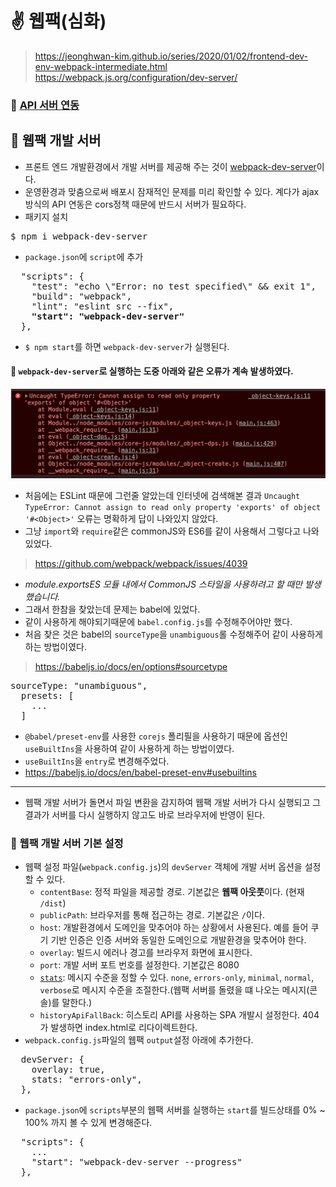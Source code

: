 # ✌ 웹팩(심화)
> https://jeonghwan-kim.github.io/series/2020/01/02/frontend-dev-env-webpack-intermediate.html
> https://webpack.js.org/configuration/dev-server/
### 🔸 [API 서버 연동](https://github.com/saseungmin/Webpack-Babel-Lint-tutorial/blob/master/webpack-study/API%EC%84%9C%EB%B2%84%EC%97%B0%EB%8F%99.md)

## 🌈 웹팩 개발 서버
- 프론트 엔드 개발환경에서 개발 서버를 제공해 주는 것이  [webpack-dev-server](https://webpack.js.org/configuration/dev-server/)이다.
- 운영환경과 맞춤으로써 배포시 잠재적인 문제를 미리 확인할 수 있다. 계다가 ajax 방식의 API 연동은 cors정책 때문에 반드시 서버가 필요하다.
- 패키지 설치
<pre>
$ npm i webpack-dev-server
</pre>
- `package.json`에 `script`에 추가
<pre>
  "scripts": {
    "test": "echo \"Error: no test specified\" && exit 1",
    "build": "webpack",
    "lint": "eslint src --fix",
    <b>"start": "webpack-dev-server"</b>
  },
</pre>
- `$ npm start`를 하면 `webpack-dev-server`가 실행된다.

#### 📌 `webpack-dev-server`로 실행하는 도중 아래와 같은 오류가 계속 발생하였다.

![gg](./img/24.PNG)

- 처음에는 ESLint 때문에 그런줄 알았는데 인터넷에 검색해본 결과 `Uncaught TypeError: Cannot assign to read only property 'exports' of object '#<Object>'` 오류는 명확하게 답이 나와있지 않았다.
- 그냥 `import`와 `require`같은 commonJS와 ES6를 같이 사용해서 그렇다고 나와있었다.
> https://github.com/webpack/webpack/issues/4039

- *module.exportsES 모듈 내에서 CommonJS 스타일을 사용하려고 할 때만 발생했습니다.*
- 그래서 한참을 찾았는데 문제는 babel에 있었다.
- 같이 사용하게 해야되기때문에 `babel.config.js`를 수정해주어야만 했다.
- 처음 찾은 것은 babel의 `sourceType`을 `unambiguous`롤 수정해주어 같이 사용하게 하는 방법이였다.
> https://babeljs.io/docs/en/options#sourcetype
<pre>
sourceType: "unambiguous",
  presets: [
    ...
  ]
</pre>
- `@babel/preset-env`를 사용한 `corejs` 폴리필을 사용하기 때문에 옵션인 `useBuiltIns`을 사용하여 같이 사용하게 하는 방법이였다.
- `useBuiltIns`을 `entry`로 변경해주었다.
- https://babeljs.io/docs/en/babel-preset-env#usebuiltins


---

- 웹팩 개발 서버가 돌면서 파일 변환을 감지하여 웹팩 개발 서버가 다시 실행되고 그 결과가 서버를 다시 실행하지 않고도 바로 브라우저에 반영이 된다.


### 🔸 웹팩 개발 서버 기본 설정
- 웹팩 설정 파일(`webpack.config.js`)의 `devServer` 객체에 개발 서버 옵션을 설정할 수 있다.
  - `contentBase`: 정적 파일을 제공할 경로. 기본값은 **웹팩 아웃풋**이다. (현재 `/dist`)
  - `publicPath`: 브라우저를 통해 접근하는 경로. 기본값은 `/`이다.
  - `host`: 개발환경에서 도메인을 맞추어야 하는 상황에서 사용된다. 예를 들어 쿠기 기반 인증은 인증 서버와 동일한 도메인으로 개발환경을 맞추어야 한다.
  - `overlay`: 빌드시 에러나 경고를 브라우저 화면에 표시한다.
  - `port`: 개발 서버 포트 번호를 설정한다. 기본값은 8080
  - [`stats`](https://webpack.js.org/configuration/dev-server/#devserverstats-): 메시지 수준을 정할 수 있다. `none`, `errors-only`, `minimal`, `normal`, `verbose`로 메시지 수준을 조절한다.(웹팩 서버를 돌렸을 떄 나오는 메시지(콘솔)를 말한다.)
  - `historyApiFallBack`: 히스토리 API를 사용하는 SPA 개발시 설정한다. 404가 발생하면 index.html로 리다이렉트한다.
- `webpack.config.js`파일의 웹팩 `output`설정 아래에 추가한다.
<pre>
  devServer: {
    overlay: true,
    stats: "errors-only",
  },
</pre>
- `package.json`에 `scripts`부분의 웹팩 서버를 실행하는 `start`를 빌드상태를 0% ~ 100% 까지 볼 수 있게 변경해준다.
<pre>
  "scripts": {
    ...
    "start": "webpack-dev-server --progress"
  },
</pre>
